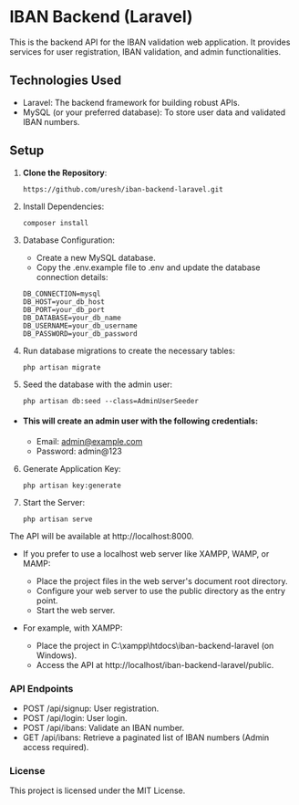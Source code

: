 # IBAN Backend (Laravel)

This is the backend API for the IBAN validation web application. It provides services for user registration, IBAN validation, and admin functionalities.

## Technologies Used

- Laravel: The backend framework for building robust APIs.
- MySQL (or your preferred database): To store user data and validated IBAN numbers.

## Setup

1. **Clone the Repository**: 

   ```shell
   https://github.com/uresh/iban-backend-laravel.git

2. Install Dependencies:

   ```shell
   composer install
   
3. Database Configuration:
   - Create a new MySQL database.
   - Copy the .env.example file to .env and update the database connection details:
   
   ```shell
   DB_CONNECTION=mysql
   DB_HOST=your_db_host
   DB_PORT=your_db_port
   DB_DATABASE=your_db_name
   DB_USERNAME=your_db_username
   DB_PASSWORD=your_db_password
   
4. Run database migrations to create the necessary tables:
   
   ```shell
   php artisan migrate
   
5. Seed the database with the admin user:
   
   ```shell
   php artisan db:seed --class=AdminUserSeeder

  - #### This will create an admin user with the following credentials:

    - Email: admin@example.com
    - Password: admin@123

6. Generate Application Key:
   
   ```shell
   php artisan key:generate
   
7. Start the Server:
   
   ```shell
   php artisan serve
   
The API will be available at http://localhost:8000.
- If you prefer to use a localhost web server like XAMPP, WAMP, or MAMP:

    - Place the project files in the web server's document root directory.
    - Configure your web server to use the public directory as the entry point.
    - Start the web server.
      
- For example, with XAMPP:

    - Place the project in C:\xampp\htdocs\iban-backend-laravel (on Windows).
    - Access the API at http://localhost/iban-backend-laravel/public.
 
### API Endpoints
- POST /api/signup: User registration.
- POST /api/login: User login.
- POST /api/ibans: Validate an IBAN number.
- GET /api/ibans: Retrieve a paginated list of IBAN numbers (Admin access required).
  
### License
This project is licensed under the MIT License.
